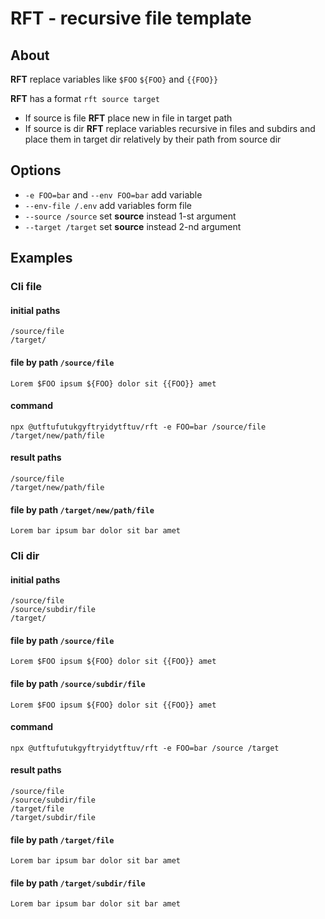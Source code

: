 # RFT - recursive file template #

## About ##

**RFT** replace variables like `$FOO` `${FOO}` and `{{FOO}}`

**RFT** has a format ```rft source target```

- If source is file **RFT** place new in file in target path  
- If source is dir **RFT** replace variables recursive in files and subdirs and place them in target dir relatively by
 their path from source dir
 
## Options ##

- `-e FOO=bar` and `--env FOO=bar` add variable
- `--env-file /.env` add variables form file
- `--source /source` set **source** instead 1-st argument 
- `--target /target` set **source** instead 2-nd argument 
 
## Examples ##

### Cli file ###

#### initial paths ####
```/source/file```  
```/target/```  

#### file by path ```/source/file``` ####
```
Lorem $FOO ipsum ${FOO} dolor sit {{FOO}} amet
```

#### command ####
```npx @utftufutukgyftryidytftuv/rft -e FOO=bar /source/file /target/new/path/file```

#### result paths ####
```/source/file```  
```/target/new/path/file```  

#### file by path ```/target/new/path/file``` ####
```
Lorem bar ipsum bar dolor sit bar amet
```

### Cli dir ###

#### initial paths ####
```/source/file```  
```/source/subdir/file```  
```/target/```  

#### file by path ```/source/file``` ####
```
Lorem $FOO ipsum ${FOO} dolor sit {{FOO}} amet
```

#### file by path ```/source/subdir/file``` ####
```
Lorem $FOO ipsum ${FOO} dolor sit {{FOO}} amet
```

#### command ####
```npx @utftufutukgyftryidytftuv/rft -e FOO=bar /source /target```

#### result paths ####
```/source/file```  
```/source/subdir/file```  
```/target/file```  
```/target/subdir/file```  

#### file by path ```/target/file``` ####
```
Lorem bar ipsum bar dolor sit bar amet
```

#### file by path ```/target/subdir/file``` ####
```
Lorem bar ipsum bar dolor sit bar amet
```
